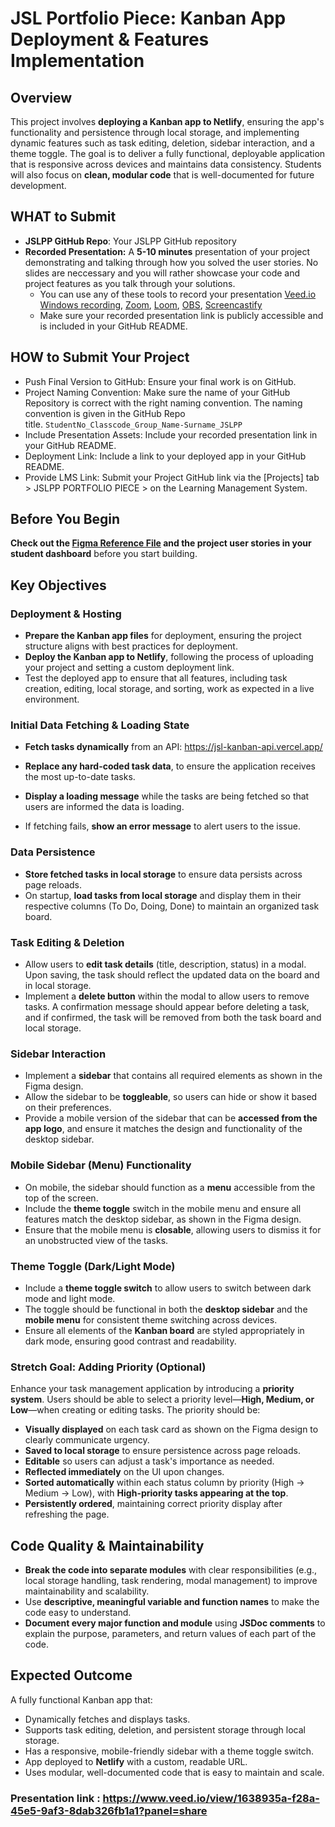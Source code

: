 # JSL Portfolio Piece: Kanban App Deployment & Features Implementation

## Overview

This project involves **deploying a Kanban app to Netlify**, ensuring the app's functionality and persistence through local storage, and implementing dynamic features such as task editing, deletion, sidebar interaction, and a theme toggle. The goal is to deliver a fully functional, deployable application that is responsive across devices and maintains data consistency. Students will also focus on **clean, modular code** that is well-documented for future development.

## WHAT to Submit

- **JSLPP GitHub Repo**: Your JSLPP GitHub repository
- **Recorded Presentation:** A **5-10 minutes** presentation of your project demonstrating and talking through how you solved the user stories. No slides are neccessary and you will rather showcase your code and project features as you talk through your solutions.
  - You can use any of these tools to record your presentation [Veed.io](https://www.veed.io/) [Windows recording](https://www.microsoft.com/en-us/windows/learning-center/how-to-record-screen-windows-11), [Zoom](https://www.zoom.com/), [Loom](https://www.loom.com/), [OBS](https://obsproject.com/), [Screencastify](https://www.screencastify.com/)
  - Make sure your recorded presentation link is publicly accessible and is included in your GitHub README.

## HOW to Submit Your Project

- Push Final Version to GitHub: Ensure your final work is on GitHub.
- Project Naming Convention: Make sure the name of your GitHub Repository is correct with the right naming convention. The naming convention is given in the GitHub Repo title. `StudentNo_Classcode_Group_Name-Surname_JSLPP`
- Include Presentation Assets: Include your recorded presentation link in your GitHub README.
- Deployment Link: Include a link to your deployed app in your GitHub README.
- Provide LMS Link: Submit your Project GitHub link via the [Projects] tab > JSLPP PORTFOLIO PIECE > on the Learning Management System.

## Before You Begin

**Check out the [Figma Reference File](https://www.figma.com/design/y7bFCUYL5ZHfPeojACBXg2/Challenges-%7C-JSL?node-id=6033-11092&t=XbQhBWPYxXDAqp3x-1) and the project user stories in your student dashboard** before you start building.

## Key Objectives

### Deployment & Hosting

- **Prepare the Kanban app files** for deployment, ensuring the project structure aligns with best practices for deployment.
- **Deploy the Kanban app to Netlify**, following the process of uploading your project and setting a custom deployment link.
- Test the deployed app to ensure that all features, including task creation, editing, local storage, and sorting, work as expected in a live environment.

### Initial Data Fetching & Loading State

- **Fetch tasks dynamically** from an API: https://jsl-kanban-api.vercel.app/

- **Replace any hard-coded task data**, to ensure the application receives the most up-to-date tasks.

- **Display a loading message** while the tasks are being fetched so that users are informed the data is loading.
- If fetching fails, **show an error message** to alert users to the issue.

### Data Persistence

- **Store fetched tasks in local storage** to ensure data persists across page reloads.
- On startup, **load tasks from local storage** and display them in their respective columns (To Do, Doing, Done) to maintain an organized task board.

### Task Editing & Deletion

- Allow users to **edit task details** (title, description, status) in a modal. Upon saving, the task should reflect the updated data on the board and in local storage.
- Implement a **delete button** within the modal to allow users to remove tasks. A confirmation message should appear before deleting a task, and if confirmed, the task will be removed from both the task board and local storage.

### Sidebar Interaction

- Implement a **sidebar** that contains all required elements as shown in the Figma design.
- Allow the sidebar to be **toggleable**, so users can hide or show it based on their preferences.
- Provide a mobile version of the sidebar that can be **accessed from the app logo**, and ensure it matches the design and functionality of the desktop sidebar.

### Mobile Sidebar (Menu) Functionality

- On mobile, the sidebar should function as a **menu** accessible from the top of the screen.
- Include the **theme toggle** switch in the mobile menu and ensure all features match the desktop sidebar, as shown in the Figma design.
- Ensure that the mobile menu is **closable**, allowing users to dismiss it for an unobstructed view of the tasks.

### Theme Toggle (Dark/Light Mode)

- Include a **theme toggle switch** to allow users to switch between dark mode and light mode.
- The toggle should be functional in both the **desktop sidebar** and the **mobile menu** for consistent theme switching across devices.
- Ensure all elements of the **Kanban board** are styled appropriately in dark mode, ensuring good contrast and readability.

### Stretch Goal: Adding Priority (Optional)

Enhance your task management application by introducing a **priority system**. Users should be able to select a priority level—**High, Medium, or Low**—when creating or editing tasks. The priority should be:

- **Visually displayed** on each task card as shown on the Figma design to clearly communicate urgency.
- **Saved to local storage** to ensure persistence across page reloads.
- **Editable** so users can adjust a task's importance as needed.
- **Reflected immediately** on the UI upon changes.
- **Sorted automatically** within each status column by priority (High → Medium → Low), with **High-priority tasks appearing at the top**.
- **Persistently ordered**, maintaining correct priority display after refreshing the page.

## Code Quality & Maintainability

- **Break the code into separate modules** with clear responsibilities (e.g., local storage handling, task rendering, modal management) to improve maintainability and scalability.
- Use **descriptive, meaningful variable and function names** to make the code easy to understand.
- **Document every major function and module** using **JSDoc comments** to explain the purpose, parameters, and return values of each part of the code.

## Expected Outcome

A fully functional Kanban app that:

- Dynamically fetches and displays tasks.
- Supports task editing, deletion, and persistent storage through local storage.
- Has a responsive, mobile-friendly sidebar with a theme toggle switch.
- App deployed to **Netlify** with a custom, readable URL.
- Uses modular, well-documented code that is easy to maintain and scale.



### Presentation link : https://www.veed.io/view/1638935a-f28a-45e5-9af3-8dab326fb1a1?panel=share